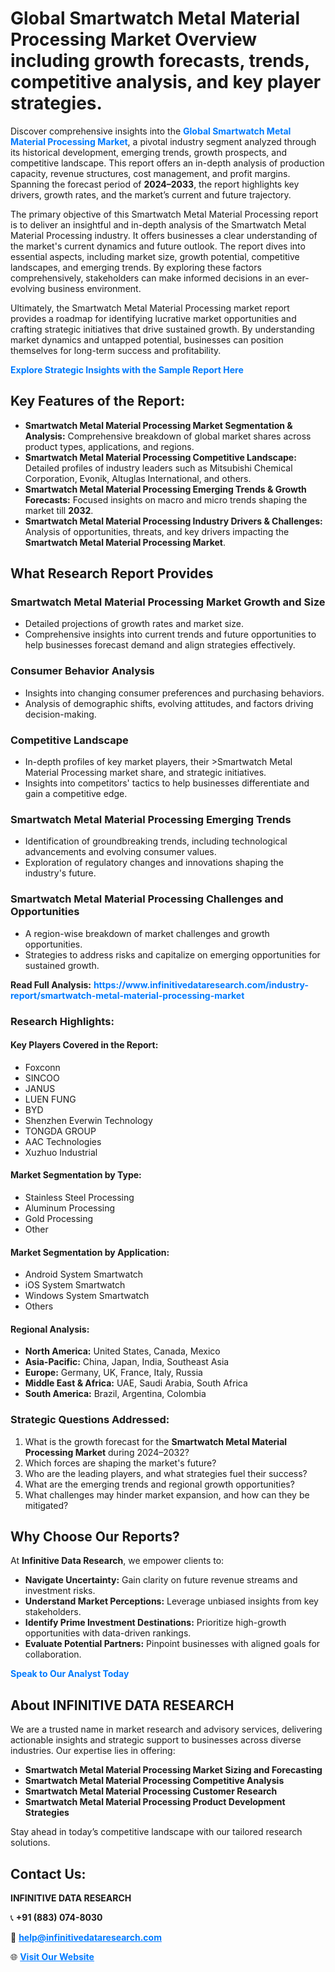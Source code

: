 <h1>Global Smartwatch Metal Material Processing Market Overview including growth forecasts, trends, competitive analysis, and key player strategies.</h1>
<p>
Discover comprehensive insights into the 
<a href="https://www.infinitivedataresearch.com/industry-report/smartwatch-metal-material-processing-market" rel="dofollow" style="color: #007BFF; text-decoration: none;"><strong>Global Smartwatch Metal Material Processing Market</strong></a>, a pivotal industry segment analyzed through its historical development, emerging trends, growth prospects, and competitive landscape. This report offers an in-depth analysis of production capacity, revenue structures, cost management, and profit margins. Spanning the forecast period of <strong>2024–2033</strong>, the report highlights key drivers, growth rates, and the market’s current and future trajectory.
</p>
<p>
The primary objective of this Smartwatch Metal Material Processing report is to deliver an insightful and in-depth analysis of the Smartwatch Metal Material Processing industry. It offers businesses a clear understanding of the market's current dynamics and future outlook. The report dives into essential aspects, including market size, growth potential, competitive landscapes, and emerging trends. By exploring these factors comprehensively, stakeholders can make informed decisions in an ever-evolving business environment.
</p>
<p>
Ultimately, the Smartwatch Metal Material Processing market report provides a roadmap for identifying lucrative market opportunities and crafting strategic initiatives that drive sustained growth. By understanding market dynamics and untapped potential, businesses can position themselves for long-term success and profitability.
</p>
<p>
<a href="https://www.infinitivedataresearch.com/request-sample/reportId=106331" style="color: #007BFF; text-decoration: none;"><strong>Explore Strategic Insights with the Sample Report Here</strong></a>
</p>

<h2>Key Features of the Report:</h2>
<ul>
<li><strong>Smartwatch Metal Material Processing Market Segmentation & Analysis:</strong> Comprehensive breakdown of global market shares across product types, applications, and regions.</li>
<li><strong>Smartwatch Metal Material Processing Competitive Landscape:</strong> Detailed profiles of industry leaders such as Mitsubishi Chemical Corporation, Evonik, Altuglas International, and others.</li>
<li><strong>Smartwatch Metal Material Processing Emerging Trends & Growth Forecasts:</strong> Focused insights on macro and micro trends shaping the market till <strong>2032</strong>.</li>
<li><strong>Smartwatch Metal Material Processing Industry Drivers & Challenges:</strong> Analysis of opportunities, threats, and key drivers impacting the <strong>Smartwatch Metal Material Processing Market</strong>.</li>
</ul>

<h2>What Research Report Provides</h2>
<h3>Smartwatch Metal Material Processing Market Growth and Size</h3>
<ul>
<li>Detailed projections of growth rates and market size.</li>
<li>Comprehensive insights into current trends and future opportunities to help businesses forecast demand and align strategies effectively.</li>
</ul>

<h3>Consumer Behavior Analysis</h3>
<ul>
<li>Insights into changing consumer preferences and purchasing behaviors.</li>
<li>Analysis of demographic shifts, evolving attitudes, and factors driving decision-making.</li>
</ul>

<h3>Competitive Landscape</h3>
<ul>
<li>In-depth profiles of key market players, their >Smartwatch Metal Material Processing market share, and strategic initiatives.</li>
<li>Insights into competitors' tactics to help businesses differentiate and gain a competitive edge.</li>
</ul>

<h3>Smartwatch Metal Material Processing Emerging Trends</h3>
<ul>
<li>Identification of groundbreaking trends, including technological advancements and evolving consumer values.</li>
<li>Exploration of regulatory changes and innovations shaping the industry's future.</li>
</ul>

<h3>Smartwatch Metal Material Processing Challenges and Opportunities</h3>
<ul>
<li>A region-wise breakdown of market challenges and growth opportunities.</li>
<li>Strategies to address risks and capitalize on emerging opportunities for sustained growth.</li>
</ul>
<p><strong>Read Full Analysis:</strong> <a href="https://www.infinitivedataresearch.com/industry-report/smartwatch-metal-material-processing-market" rel="dofollow" style="color: #007BFF; text-decoration: none;"><strong>https://www.infinitivedataresearch.com/industry-report/smartwatch-metal-material-processing-market</strong></a></p>
<h3>Research Highlights:</h3>
<h4>Key Players Covered in the Report:</h4>
<ul><li>Foxconn</li><li>SINCOO</li><li>JANUS</li><li>LUEN FUNG</li><li>BYD</li><li>Shenzhen Everwin Technology</li><li>TONGDA GROUP</li><li>AAC Technologies</li><li>Xuzhuo Industrial</li></ul>
<h4>Market Segmentation by Type:</h4>
<ul><li>Stainless Steel Processing</li><li>Aluminum Processing</li><li>Gold Processing</li><li>Other</li></ul>
<h4>Market Segmentation by Application:</h4>
<ul><li>Android System Smartwatch</li><li>iOS System Smartwatch</li><li>Windows System Smartwatch</li><li>Others</li></ul>

<h4>Regional Analysis:</h4>
<ul>
<li><strong>North America:</strong> United States, Canada, Mexico</li>
<li><strong>Asia-Pacific:</strong> China, Japan, India, Southeast Asia</li>
<li><strong>Europe:</strong> Germany, UK, France, Italy, Russia</li>
<li><strong>Middle East & Africa:</strong> UAE, Saudi Arabia, South Africa</li>
<li><strong>South America:</strong> Brazil, Argentina, Colombia</li>
</ul>

<h3>Strategic Questions Addressed:</h3>
<ol>
<li>What is the growth forecast for the <strong>Smartwatch Metal Material Processing Market</strong> during 2024–2032?</li>
<li>Which forces are shaping the market's future?</li>
<li>Who are the leading players, and what strategies fuel their success?</li>
<li>What are the emerging trends and regional growth opportunities?</li>
<li>What challenges may hinder market expansion, and how can they be mitigated?</li>
</ol>

<h2>Why Choose Our Reports?</h2>
<p>At <strong>Infinitive Data Research</strong>, we empower clients to:</p>
<ul>
<li><strong>Navigate Uncertainty:</strong> Gain clarity on future revenue streams and investment risks.</li>
<li><strong>Understand Market Perceptions:</strong> Leverage unbiased insights from key stakeholders.</li>
<li><strong>Identify Prime Investment Destinations:</strong> Prioritize high-growth opportunities with data-driven rankings.</li>
<li><strong>Evaluate Potential Partners:</strong> Pinpoint businesses with aligned goals for collaboration.</li>
</ul>
<p><a href="https://www.infinitivedataresearch.com/industry-report/smartwatch-metal-material-processing-market" rel="dofollow" style="color: #007BFF; text-decoration: none;"><strong>Speak to Our Analyst Today</strong></a></p>

<h2>About INFINITIVE DATA RESEARCH</h2>
<p>We are a trusted name in market research and advisory services, delivering actionable insights and strategic support to businesses across diverse industries. Our expertise lies in offering:</p>
<ul>
<li><strong>Smartwatch Metal Material Processing Market Sizing and Forecasting</strong></li>
<li><strong>Smartwatch Metal Material Processing Competitive Analysis</strong></li>
<li><strong>Smartwatch Metal Material Processing Customer Research</strong></li>
<li><strong>Smartwatch Metal Material Processing Product Development Strategies</strong></li>
</ul>
<p>Stay ahead in today’s competitive landscape with our tailored research solutions.</p>

<h2>Contact Us:</h2>
<p><strong>INFINITIVE DATA RESEARCH</strong></p>
<p>📞 <strong>+91 (883) 074-8030</strong></p>
<p>📧 <strong><a href="mailto:help@infinitivedataresearch.com" style="color: #007BFF;">help@infinitivedataresearch.com</a></strong></p>
<p>🌐 <strong><a href="https://www.infinitivedataresearch.com" rel="dofollow" style="color: #007BFF;">Visit Our Website</a></strong></p>